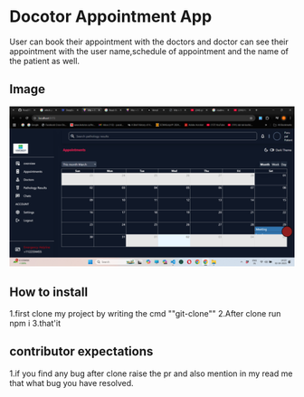 # Docotor Appointment App
User can book their appointment with the doctors and doctor can see their appointment with the user name,schedule of appointment and the name of the patient as well.

## Image
![AppointmentBooking](Screenshot_1.png)

## How to install
1.first clone my project by writing the cmd ""git-clone<project-name>""
2.After clone run npm i
3.that'it

## contributor expectations
1.if you find any bug after clone raise the pr and also mention in my read me that what bug you have resolved.



